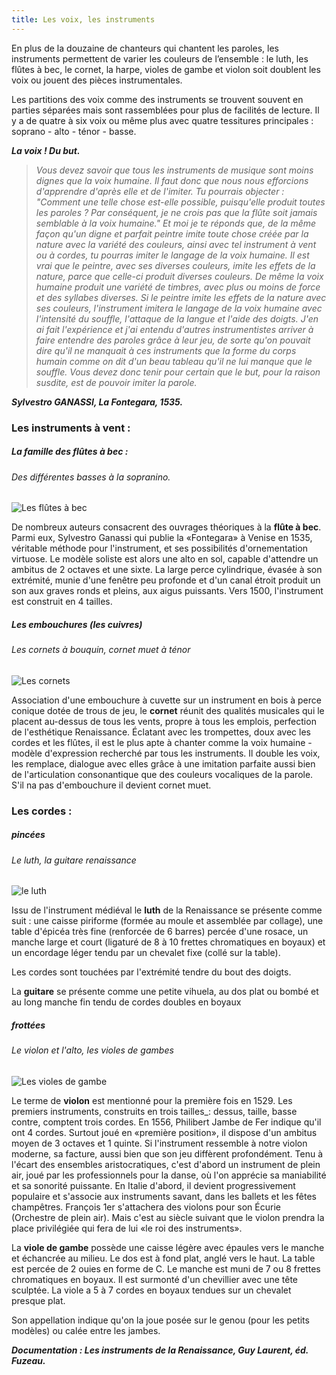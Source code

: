 ```yaml
---
title: Les voix, les instruments
---
```

En plus de la douzaine de chanteurs qui chantent les paroles, les instruments permettent de varier les couleurs de l’ensemble : le luth, les flûtes à bec, le cornet, la harpe, violes de gambe et violon soit doublent les voix ou jouent des pièces instrumentales.

Les partitions des voix comme des instruments se trouvent souvent en parties séparées mais sont rassemblées pour plus de facilités de lecture.
Il y a de quatre à six voix ou même plus avec quatre tessitures principales :
soprano - alto - ténor - basse.

**_La voix ! Du but._**
>_Vous devez savoir que tous les instruments de musique sont moins dignes que la voix humaine. Il faut donc que nous nous efforcions d'apprendre d'après elle et de l'imiter. Tu pourrais objecter : "Comment une telle chose est-elle possible, puisqu'elle produit toutes les paroles ? Par conséquent, je ne crois pas que la flûte soit jamais semblable à la voix humaine." Et moi je te réponds que, de la même façon qu'un digne et parfait peintre imite toute chose créée par la nature avec la variété des couleurs, ainsi avec tel instrument à vent ou à cordes, tu pourras imiter le langage de la voix humaine. Il est vrai que le peintre, avec ses diverses couleurs, imite les effets de la nature, parce que celle-ci produit diverses couleurs. De même la voix humaine produit une variété de timbres, avec plus ou moins de force et des syllabes diverses. Si le peintre imite les effets de la nature avec ses couleurs, l'instrument imitera le langage de la voix humaine avec l'intensité du souffle, l'attaque de la langue et l'aide des doigts. J'en ai fait l'expérience et j'ai entendu d'autres instrumentistes arriver à faire entendre des paroles grâce à leur jeu, de sorte qu'on pouvait dire qu'il ne manquait à ces instruments que la forme du corps humain comme on dit d'un beau tableau qu'il ne lui manque que le souffle. Vous devez donc tenir pour certain que le but, pour la raison susdite, est de pouvoir imiter la parole._

**_Sylvestro GANASSI, La Fontegara, 1535._**



### Les instruments à vent :

##### La famille des flûtes à bec : 

###### Des différentes basses à la sopranino.

![Les flûtes à bec](https://upload.wikimedia.org/wikipedia/commons/thumb/d/df/Barocke_Blockfl%C3%B6ten.png/330px-Barocke_Blockfl%C3%B6ten.png "Flûtes à bec, Syntagma musicum, Michael Praetorius. (1614/1620)")


De nombreux auteurs consacrent des ouvrages théoriques à la **flûte à bec**. Parmi eux, Sylvestro Ganassi qui publie la «Fontegara» à Venise en 1535, véritable méthode pour l'instrument, et ses possibilités d'ornementation virtuose. Le modèle soliste est alors une alto en sol, capable d'attendre un ambitus de 2 octaves et une sixte.
La large perce cylindrique, évasée à son extrémité, munie d'une fenêtre peu profonde et d'un canal étroit produit un son aux graves ronds et pleins, aux aigus puissants. Vers 1500, l'instrument est construit en 4 tailles.




##### Les embouchures (les cuivres)

###### Les cornets à bouquin, cornet muet à ténor

![Les cornets](https://upload.wikimedia.org/wikipedia/commons/thumb/8/86/Three_cornetts.jpg/300px-Three_cornetts.jpg)

Association d'une embouchure à cuvette sur un instrument en bois à perce conique dotée de trous de jeu, le **cornet** réunit des qualités musicales qui le placent au-dessus de tous les vents, propre à tous les emplois, perfection de l'esthétique Renaissance. Éclatant avec les trompettes, doux avec les cordes et les flûtes, il est le plus apte à chanter comme la voix humaine - modèle d'expression recherché par tous les instruments. Il double les voix, les remplace, dialogue avec elles grâce à une imitation parfaite aussi bien de l'articulation consonantique que des couleurs vocaliques de la parole. S'il na pas d'embouchure il devient cornet muet.


### Les cordes :

##### pincées

###### Le luth, la guitare renaissance

![le luth](https://upload.wikimedia.org/wikipedia/commons/thumb/f/ff/Lautenmacher-1568.png/255px-Lautenmacher-1568.png "Atelier d'un luthier (1568)")

Issu de l'instrument médiéval le **luth** de la Renaissance se présente comme suit :
une caisse piriforme (formée au moule et assemblée par collage), une table d'épicéa très fine (renforcée de 6 barres) percée d'une rosace, un manche large et court (ligaturé de 8 à 10 frettes chromatiques en boyaux) et un encordage léger tendu par un chevalet fixe (collé sur la table).

Les cordes sont touchées par l'extrémité tendre du bout des doigts.

La **guitare** se présente comme une petite vihuela, au dos plat ou bombé et au long manche fin tendu de cordes doubles en boyaux

##### frottées

###### Le violon et l'alto, les violes de gambes

![Les violes de gambe](https://upload.wikimedia.org/wikipedia/commons/thumb/7/75/Viola_da_gamba.png/330px-Viola_da_gamba.png "Violes de gambe, Syntagma musicum, Michael Praetorius. (1614/1620)")

Le terme de **violon** est mentionné pour la première fois en 1529. Les premiers instruments, construits en trois tailles_: dessus, taille, basse contre, comptent trois cordes. En 1556, Philibert Jambe de Fer indique qu'il ont 4 cordes. Surtout joué en «première position», il dispose d'un ambitus moyen de 3 octaves et 1 quinte. 
Si l'instrument ressemble à notre violon moderne, sa facture, aussi bien que son jeu diffèrent profondément. Tenu à l'écart des ensembles aristocratiques, c'est d'abord un instrument de plein air, joué par les professionnels pour la danse, où l'on apprécie sa maniabilité et sa sonorité puissante.
En Italie d'abord, il devient progressivement populaire et s'associe aux instruments savant, dans les ballets et les fêtes champêtres. François 1er s'attachera des violons pour son Écurie (Orchestre de plein air). Mais c'est au siècle suivant que le violon prendra la place privilégiée qui fera de lui «le roi des instruments».

La **viole de gambe** possède une caisse légère avec épaules vers le manche et échancrée au milieu. Le dos est à fond plat, anglé vers le haut. La table est percée de 2 ouies en forme de C. Le manche est muni de 7 ou 8 frettes chromatiques en boyaux. Il est surmonté d'un chevillier avec une tête sculptée. La viole a 5 à 7 cordes en boyaux tendues sur un chevalet presque plat.

Son appellation indique qu'on la joue posée sur le genou (pour les petits modèles) ou calée entre les jambes.

**_Documentation : Les instruments de la Renaissance, Guy Laurent, éd. Fuzeau._**